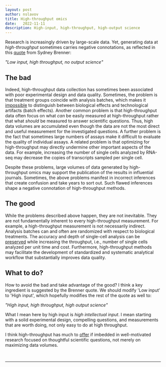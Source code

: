 ```yaml
---
layout: post
author: nslavov
title: High-throughput omics
date:   2022-11-11
description: High-input, high-throughput, high-output science
---
```





<p class="intro"><span class="dropcap">R</span>esearch is increasingly driven by large-scale data. Yet, generating data at <i>high-throughput</i> sometimes carries negative connotations, as reflected in this <a href="https://www.nature.com/articles/nrm2320" target="_blanck">quote</a> from Sydney Brenner:</p>  


*"Low input, high throughput, no output science"*

## The bad
Indeed, high-throughput data collection has sometimes been associated with poor experimental design and data quality. Sometimes, the problem is that treatment groups coincide with analysis batches, which makes it [impossible](https://www.ncbi.nlm.nih.gov/pmc/articles/PMC4516019/) to distinguish between biological effects and technological artifacts (batch effects). Another common problem is that high-throughput data often focus on what *can* be easily measured at high-throughput rather that what *should* be measured to answer scientific questions. Thus, high data volumes are accumulated even though the data are not the most direct and useful measurement for the investigated questions. A further problem is the fact that sometimes large numbers of assays make it difficult to evaluate the quality of individual assays. A related problem is that optimizing for high-throughput may directly undermine other important aspects of the data. For example, increasing the number of single cells analyzed by RNA-seq may decrease the copies of transcripts sampled per single cell.



Despite these problems, large volumes of data generated by high-throughput omics may support the publication of the results in influential journals. Sometimes, the above problems manifest in incorrect inferences that create confusion and take years to sort out. Such flawed inferences shape a negative connotation of high-throughput methods.                       



## The good
While the problems described above happen, they are not inevitable. They are not fundamentally inherent to every high-throughput measurement. For example, a high-throughput measurement is not necessarily indirect. Analysis batches can and often are randomized with respect to biological treatments. The accuracy and depth of single-cell analysis can be [preserved](https://www.nature.com/articles/s41587-022-01389-w) while increasing the throughput, i.e., number of single cells analyzed per unit time and cost. Furthermore, high-throughput methods may facilitate the development of standardized and systematic analytical workflow that substantially improves data quality.           


## What to do?
How to avoid the bad and take advantage of the good? I think a key ingredient is suggested by the Brenner quote. We should modify 'Low input' to 'High input', which hopefully modifies the rest of the quote as well to:


*"High input, high throughput, high output science"*

What I mean here by high input is *high intellectual input*. I mean starting with a solid experimental design, compelling questions, and measurements that are worth doing, not only easy to do at high throughput.

I think high-throughput has much to [offer](https://doi.org/10.1016/j.mcpro.2021.100179) if imbedded in well-motivated research focused on thoughtful scientific questions, not merely on maximizing data volumes.   


<br>


------
<!--
## Comments
Please leave comments as responses to the tweet below:


<blockquote class="twitter-tweet tw-align-center" ><p lang="en" dir="ltr" >Forthcoming changes in my life motivated me to reflect on my views and to share some thoughts.<br><br>The first installment is in this post, which carries personal reverberations.<a href="https://t.co/FkW373Tl3j">https://t.co/FkW373Tl3j</a></p>&mdash; Prof. Nikolai Slavov (@slavov_n) <a href="https://twitter.com/slavov_n/status/1555146276609540096?ref_src=twsrc%5Etfw">August 4, 2022</a></blockquote> <script async src="https://platform.twitter.com/widgets.js" charset="utf-8"></script>
-->
